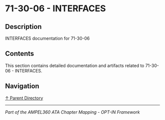 # 71-30-06 - INTERFACES

## Description

INTERFACES documentation for 71-30-06

## Contents

This section contains detailed documentation and artifacts related to 71-30-06 - INTERFACES.

## Navigation

[↑ Parent Directory](../README.md)

---

*Part of the AMPEL360 ATA Chapter Mapping - OPT-IN Framework*
